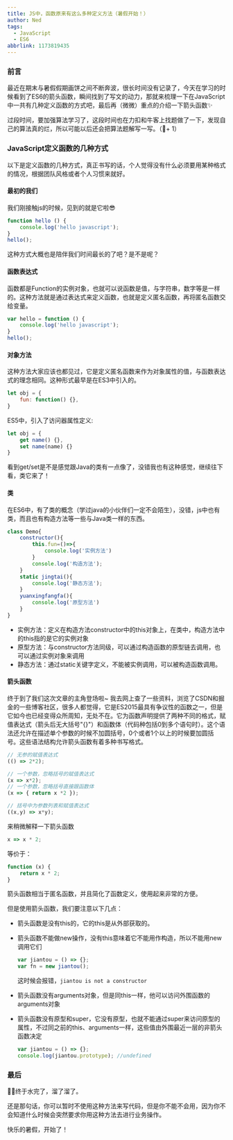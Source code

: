 ```yaml
---
title: JS中，函数原来有这么多种定义方法（暑假开始！）
author: Ned
tags:
  - JavaScript
  - ES6
abbrlink: 1173819435
---
```


### 前言

最近在期末与暑假假期画饼之间不断奔波，很长时间没有记录了，今天在学习的时候看到了ES6的箭头函数，瞬间找到了写文的动力，那就来梳理一下在JavaScript中一共有几种定义函数的方式吧，最后再（微微）重点的介绍一下箭头函数✨

过段时间，要加强算法学习了，这段时间也在力扣和牛客上找题做了一下，发现自己的算法真的烂，所以可能以后还会把算法题解写一写。（🍗+ 1）

### JavaScript定义函数的几种方式

以下是定义函数的几种方式，真正书写的话，个人觉得没有什么必须要用某种格式的情况，根据团队风格或者个人习惯来就好。

<!-- more -->

#### 最初的我们

我们刚接触js的时候，见到的就是它啦😎

```javascript
function hello () {
	console.log('hello javascript');
}
hello();
```

这种方式大概也是陪伴我们时间最长的了吧？是不是呢？

#### 函数表达式

函数都是Function的实例对象，也就可以说函数是值，与字符串，数字等是一样的。这种方法就是通过表达式来定义函数，也就是定义匿名函数，再将匿名函数交给变量。

```javascript
var hello = function () {
	console.log('hello javascript');
}
hello();
```

#### 对象方法

这种方法大家应该也都见过，它是定义匿名函数来作为对象属性的值，与函数表达式的理念相同。这种形式最早是在ES3中引入的。

```javascript
let obj = {
	fun: function() {},
}
```

ES5中，引入了访问器属性定义:

```javascript
let obj = {
	get name() {},
	set name(name) {}
}
```

看到get/set是不是感觉跟Java的类有一点像了，没错我也有这种感觉，继续往下看，类它来了！

#### 类

在ES6中，有了类的概念（学过java的小伙伴们一定不会陌生），没错，js中也有类，而且也有构造方法等一些与Java类一样的东西。

```javascript
class Demo{
	constructor(){
        this.fun=()=>{
            console.log('实例方法')
        }
		console.log('构造方法');
	}
	static jingtai(){
		console.log('静态方法');
	}
	yuanxingfangfa(){
		console.log('原型方法')
	}
}
```

- 实例方法：定义在构造方法constructor中的this对象上，在类中，构造方法中的this指的是它的实例对象
- 原型方法：与constructor方法同级，可以通过构造函数的原型链去调用，也可以通过实例对象来调用
- 静态方法：通过static关键字定义，不能被实例调用，可以被构造函数调用。

#### 箭头函数

终于到了我们这次文章的主角登场啦~  我去网上查了一些资料，浏览了CSDN和掘金的一些博客社区，很多人都觉得，它是ES2015最具有争议性的函数之一，但是它如今也已经变得众所周知，无处不在。它为函数声明提供了两种不同的格式，赋值表达式（箭头后无大括号"{}"）和函数体（代码种包括0到多个语句时）。这个语法还允许在描述单个参数的时候不加圆括号，0个或者1个以上的时候要加圆括号。这些语法结构允许箭头函数有着多种书写格式。

```javascript
// 无参的赋值表达式
(() => 2*2);

// 一个参数，忽略括号的赋值表达式
(x => x*2);
// 一个参数，忽略括号直接跟函数体
(x => { return x *2 });

// 括号中为参数列表和赋值表达式
((x,y) => x*y);
```

来稍微解释一下箭头函数

```javascript
x => x * 2;
```

等价于：

```javascript
function (x) {
	return x * 2;
}
```

箭头函数相当于匿名函数，并且简化了函数定义，使用起来非常的方便。

但是使用箭头函数，我们要注意以下几点：

- 箭头函数是没有this的，它的this是从外部获取的。

- 箭头函数不能做new操作，没有this意味着它不能用作构造，所以不能用new调用它们

  ```javascript
  var jiantou = () => {};
  var fn = new jiantou();
  ```

  这时候会报错，`jiantou is not a constructor`

- 箭头函数没有arguments对象，但是同this一样，他可以访问外围函数的arguments对象

- 箭头函数没有原型和super，它没有原型，也就不能通过super来访问原型的属性，不过同之前的this、arguments一样，这些值由外围最近一层的非箭头函数决定

  ```javascript
  var jiantou = () => {};
  console.log(jiantou.prototype); //undefined
  ```

### 最后

🐱‍🐉终于水完了，溜了溜了。

还是那句话，你可以暂时不使用这种方法来写代码，但是你不能不会用，因为你不会知道什么时候会突然要求你用这种方法去进行业务操作。

快乐的暑假，开始了！
